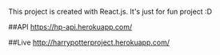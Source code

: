 This project is created with React.js.
It's just for fun project :D

##API
https://hp-api.herokuapp.com/

##Live
http://harrypotterproject.herokuapp.com/
